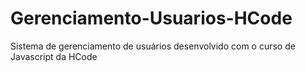# Gerenciamento-Usuarios-HCode
Sistema de gerenciamento de usuários desenvolvido com o curso de Javascript da HCode
